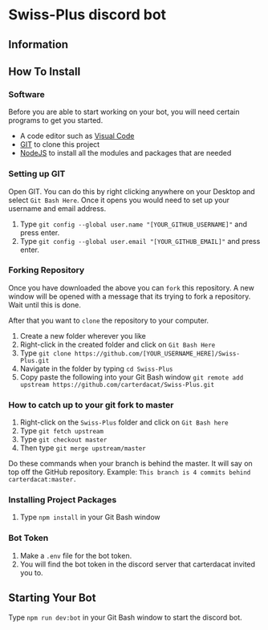 # Swiss-Plus discord bot

## Information

## How To Install
### Software
Before you are able to start working on your bot, you will need certain programs to get you started.
- A code editor such as [Visual Code](https://code.visualstudio.com/)
- [GIT](https://git-scm.com/) to clone this project
- [NodeJS](https://nodejs.org/) to install all the modules and packages that are needed

### Setting up GIT
Open GIT. You can do this by right clicking anywhere on your Desktop and select `Git Bash Here`. Once it opens you would need to set up your username and email address.

1. Type `git config --global user.name "[YOUR_GITHUB_USERNAME]"` and press enter.
2. Type `git config --global user.email "[YOUR_GITHUB_EMAIL]"` and press enter.

### Forking Repository
Once you have downloaded the above you can `fork` this repository. A new window will be opened with a message that its trying to fork a repository. Wait until this is done.

After that you want to `clone` the repository to your computer.
1. Create a new folder wherever you like
2. Right-click in the created folder and click on `Git Bash Here`
3. Type `git clone https://github.com/[YOUR_USERNAME_HERE]/Swiss-Plus.git`
4. Navigate in the folder by typing `cd Swiss-Plus`
5. Copy paste the following into your Git Bash window `git remote add upstream https://github.com/carterdacat/Swiss-Plus.git`

### How to catch up to your git fork to master
1. Right-click on the `Swiss-Plus` folder and click on `Git Bash here`
2. Type `git fetch upstream`
3. Type `git checkout master`
4. Then type `git merge upstream/master`

Do these commands when your branch is behind the master. It will say on top off the GitHub repository.
Example: `This branch is 4 commits behind carterdacat:master.`

### Installing Project Packages
1. Type `npm install` in your Git Bash window

### Bot Token
1. Make a `.env` file for the bot token.
2. You will find the bot token in the discord server that carterdacat invited you to.


## Starting Your Bot
Type `npm run dev:bot` in your Git Bash window to start the discord bot.
